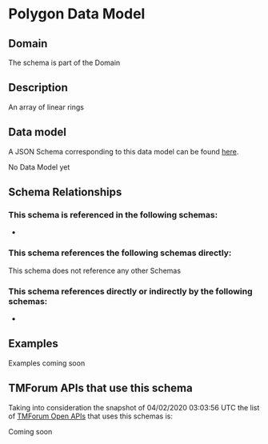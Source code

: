 # Polygon Data Model

## Domain

The  schema is part of the  Domain

## Description

An array of linear rings

## Data model

A JSON Schema corresponding to this data model can be found
[here](https://github.com/tmforum-rand/schemas/blob/candidates/Common/Polygon.schema.json).

No Data Model yet

## Schema Relationships

### This schema is referenced in the following schemas:

-

### This schema references the following schemas directly:

This schema does not reference any other Schemas

### This schema references directly or indirectly by the following schemas:

-



## Examples

Examples coming soon

## TMForum APIs that use this schema

Taking into consideration the snapshot of 04/02/2020 03:03:56 UTC the list of [TMForum Open APIs](https://www.tmforum.org/open-apis/) that uses this schemas is:

Coming soon